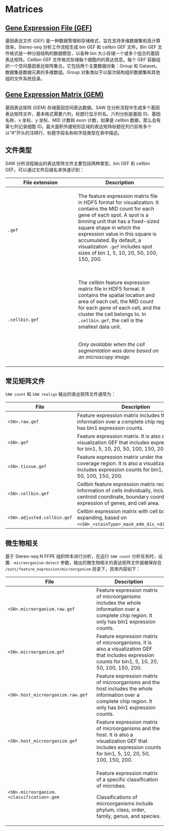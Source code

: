 # Matrices

## [Gene Expression File (GEF)](../../gao-ji-she-zhi/expression-matrix-format.md#gene-expression-file-gef)

基因表达文件 (GEF) 是一种数据管理和存储格式，旨在支持多维数据集和高计算效率。Stereo-seq 分析工作流程生成 bin GEF 和 cellbin GEF 文件。Bin GEF 文件格式是一种分层结构的数据模型，以各种 bin 大小存储一个或多个组合的基因表达矩阵。Cellbin GEF 文件格式存储每个细胞内的表达信息。每个 GEF 容器组织一个空间基因表达矩阵集合。它包括两个主要数据对象：Group 和 Dataset。数据集是数据元素的多维数组。Group 对象类似于以层次结构组织数据集和其他组的文件系统目录。

## [Gene Expression Matrix (GEM)](../../gao-ji-she-zhi/expression-matrix-format.md#gene-expression-matrix-gem)

基因表达矩阵 (GEM) 存储基因空间表达数据。SAW 在分析流程中生成多个基因表达矩阵文件，基本格式需要六列，标题行显示列名。六列分别是基因 ID、基因名称、x 坐标、y 坐标、MID 计数和 exon 计数，如果是 cellbin 数据，那么会有第七列记录细胞 ID。最大面积外接矩形区域的表达矩阵标题在列行前有多个以“#”开头的注释行，标题字段名称和字段类型在表中描述。

## 文件类型

SAW 分析流程输出的表达矩阵文件主要包括两种类型，bin GEF 和 cellbin GEF。可以通过文件后缀名来快速识别：

<table><thead><tr><th width="208">File extension</th><th>Description</th></tr></thead><tbody><tr><td><code>.gef</code></td><td><p>The feature expression matrix file in HDF5 format for visualization. It contains the MID count for each gene of each spot. A spot is a binning unit that has a fixed-sized square shape in which the expression value in this square is accumulated. By default, a visualization <code>.gef</code> includes spot sizes of bin 1, 5, 10, 20, 50, 100, 150, 200.</p><p><img src="../../img/assets/bin_size_example.png" alt=""></p></td></tr><tr><td><code>.cellbin.gef</code></td><td><p>The cellbin feature expression matrix file in HDF5 format. It contains the spatial location and area of each cell, the MID count for each gene of each cell, and the cluster the cell belongs to. In <code>.cellbin.gef</code>, the cell is the smallest data unit.<br><img src="../../img/assets/cell_bin_example.png" alt=""></p><p><br><em>Only available when the cell segmentation was done based on an microscopy image.</em></p></td></tr></tbody></table>

## 常见矩阵文件

`SAW count` 和 `SAW realign` 输出的表达矩阵文件通常为：

<table><thead><tr><th width="185">File</th><th>Description</th></tr></thead><tbody><tr><td><code>&#x3C;SN>.raw.gef</code></td><td>Feature expression matrix includes the whole information over a complete chip region. It only has bin1 expression counts. </td></tr><tr><td><code>&#x3C;SN>.gef</code></td><td>Feature expression matrix. It is also a visualization GEF that includes expression counts for bin1, 5, 10, 20, 50, 100, 150, 200.</td></tr><tr><td><code>&#x3C;SN>.tissue.gef</code></td><td>Feature expression matrix under the tissue coverage region. It is also a visualization GEF that includes expression counts for bin1, 5, 10, 20, 50, 100, 150, 200.</td></tr><tr><td><code>&#x3C;SN>.cellbin.gef</code></td><td>Cellbin feature expression matrix records the information of cells individually, including the centroid coordinate, boundary coordinates, expression of genes, and cell area.</td></tr><tr><td><code>&#x3C;SN>.adjusted.cellbin.gef</code></td><td>Cellbin expression matrix with cell border expanding, based on <code>&#x3C;&#x3C;SN>_&#x3C;stainType>_mask_edm_dis_&#x3C;distance>.tif</code>.</td></tr></tbody></table>

## 微生物相关

基于 Stereo-seq N FFPE 组织样本进行分析，在运行 `SAW count` 分析任务时，设置`--microorganism-detect` 参数，输出的微生物相关的表达矩阵文件就被保存在 `/outs/feature_expression/microorganism` 目录下，具体内容如下：

<table><thead><tr><th width="266">File</th><th>Description</th></tr></thead><tbody><tr><td><code>&#x3C;SN>.microorganism.raw.gef</code></td><td>Feature expression matrix of microorganisms includes the whole information over a complete chip region. It only has bin1 expression counts. </td></tr><tr><td><code>&#x3C;SN>.microorganism.gef</code></td><td>Feature expression matrix of microorganisms. It is also a visualization GEF that includes expression counts for bin1, 5, 10, 20, 50, 100, 150, 200.</td></tr><tr><td><code>&#x3C;SN>.host_microorganism.raw.gef</code></td><td>Feature expression matrix of microorganisms and the host includes the whole information over a complete chip region. It only has bin1 expression counts. </td></tr><tr><td><code>&#x3C;SN>.host_microorganism.gef</code></td><td>Feature expression matrix of microorganisms and the host. It is also a visualization GEF that includes expression counts for bin1, 5, 10, 20, 50, 100, 150, 200.</td></tr><tr><td><code>&#x3C;SN>.microorganism.&#x3C;classification>.gem</code></td><td><p>Feature expression matrix of a specific classification of microbes. </p><p>Classifications of microorganisms include phylum, class, order, family, genus, and species.</p></td></tr></tbody></table>
